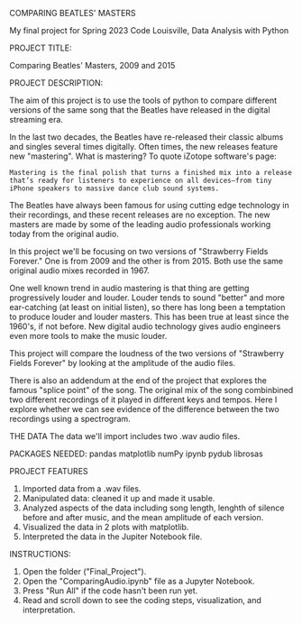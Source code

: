 COMPARING BEATLES' MASTERS

My final project for Spring 2023 Code Louisville, Data Analysis with Python

PROJECT TITLE: 

Comparing Beatles' Masters, 2009 and 2015

PROJECT DESCRIPTION:

The aim of this project is to use the tools of python to compare different versions of the same song that the Beatles have released in the digital streaming era. 

In the last two decades, the Beatles have re-released their classic albums and singles several times digitally. Often times, the new releases feature new "mastering". What is mastering? To quote iZotope software's page:

    Mastering is the final polish that turns a finished mix into a release that’s ready for listeners to experience on all devices—from tiny iPhone speakers to massive dance club sound systems.

The Beatles have always been famous for using cutting edge technology in their recordings, and these recent releases are no exception. The new masters are made by some of the leading audio professionals working today from the original audio.

In this project we'll be focusing on two versions of "Strawberry Fields Forever." One is from 2009 and the other is from 2015. Both use the same original audio mixes recorded in 1967. 

One well known trend in audio mastering is that thing are getting progressively louder and louder. Louder tends to sound "better" and more ear-catching (at least on initial listen), so there has long been a temptation to produce louder and louder masters. This has been true at least since the 1960's, if not before. New digital audio technology gives audio engineers even more tools to make the music louder. 

This project will compare the loudness of the two versions of "Strawberry Fields Forever" by looking at the amplitude of the audio files. 

There is also an addendum at the end of the project that explores the famous "splice point" of the song. The original mix of the song combinbined two different recordings of it played in different keys and tempos. Here I explore whether we can see evidence of the difference between the two recordings using a spectrogram. 

THE DATA
The data we'll import includes two .wav audio files. 

PACKAGES NEEDED:
pandas
matplotlib
numPy
ipynb
pydub
librosas

PROJECT FEATURES
1. Imported data from a .wav files.
2. Manipulated data: cleaned it up and made it usable.
3. Analyzed aspects of the data including song length, lenghth of silence before and after music, and the mean amplitude of each version.
4. Visualized the data in 2 plots with matplotlib.
5. Interpreted the data in the Jupiter Notebook file.

INSTRUCTIONS:
1. Open the folder ("Final_Project").
2. Open the "ComparingAudio.ipynb" file as a Jupyter Notebook.
3. Press "Run All" if the code hasn't been run yet.
4. Read and scroll down to see the coding steps, visualization, and interpretation. 




